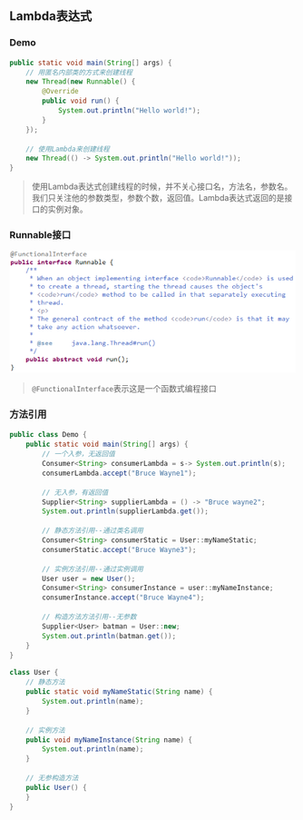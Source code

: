 ## Lambda表达式

### Demo
```java
public static void main(String[] args) {
    // 用匿名内部类的方式来创建线程
    new Thread(new Runnable() {
        @Override
        public void run() {
            System.out.println("Hello world!");
        }
    });

    // 使用Lambda来创建线程
    new Thread(() -> System.out.println("Hello world!"));
}
```
> 使用Lambda表达式创建线程的时候，并不关心接口名，方法名，参数名。我们只关注他的参数类型，参数个数，返回值。Lambda表达式返回的是接口的实例对象。

### Runnable接口

![Runnable](/images/Runnable.png)

> `@FunctionalInterface`表示这是一个函数式编程接口

### 方法引用
```java
public class Demo {
    public static void main(String[] args) {
		// 一个入参，无返回值
		Consumer<String> consumerLambda = s-> System.out.println(s);
		consumerLambda.accept("Bruce Wayne1");
		
		// 无入参，有返回值
		Supplier<String> supplierLambda = () -> "Bruce wayne2";
		System.out.println(supplierLambda.get());
		
        // 静态方法引用--通过类名调用
        Consumer<String> consumerStatic = User::myNameStatic;
        consumerStatic.accept("Bruce Wayne3");

        // 实例方法引用--通过实例调用
        User user = new User();
        Consumer<String> consumerInstance = user::myNameInstance;
        consumerInstance.accept("Bruce Wayne4");

        // 构造方法方法引用--无参数
        Supplier<User> batman = User::new;
        System.out.println(batman.get());
    }
}
```
```java
class User {
    // 静态方法
    public static void myNameStatic(String name) {
        System.out.println(name);
    }

    // 实例方法
    public void myNameInstance(String name) {
        System.out.println(name);
    }

    // 无参构造方法
    public User() {
    }
}
```
